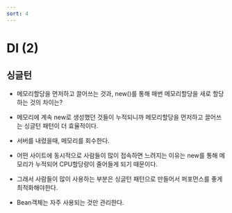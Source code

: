 ```yaml
---
sort: 4
---
```


# DI (2)

## 싱글턴

- 메모리할당을 먼저하고 끌어쓰는 것과, new()를 통해 매번 메모리할당을 새로 할당하는 것의 차이는?

- 메모리에 계속 new로 생성했던 것들이 누적되니까 메모리할당을 먼저하고 끌어쓰는 싱글턴 패턴이 더 효율적이다.

- 서버를 내렸을때, 메모리를 회수한다.

- 어떤 사이트에 동시적으로 사람들이 많이 접속하면 느려지는 이유는 new를 통해 메모리가 누적되어 CPU할당량이 줄어들게 되기 때문이다.

- 그래서 사람들이 많이 사용하는 부분은 싱글턴 패턴으로 만들어서 퍼포먼스를 좋게 최적화해야한다.


- Bean객체는 자주 사용되는 것만 관리한다.







